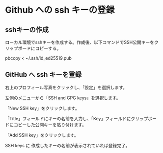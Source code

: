# Github への ssh キーの登録

## sshキーの作成

ローカル環境でsshキーを作成する。作成後、以下コマンドでSSH公開キーをクリップボードにコピーする。

pbcopy < ~/.ssh/id_ed25519.pub

## GitHub へ ssh キーを登録

右上のプロフィール写真をクリックし、「設定」を選択します。

左側のメニューから「SSH and GPG keys」を選択します。

「New SSH key」をクリックします。

「Title」フィールドにキーの名前を入力し、「Key」フィールドにクリップボードにコピーした公開キーを貼り付けます。

「Add SSH key」をクリックします。

SSH keys に 作成したキーの名前が表示されていれば登録完了。
